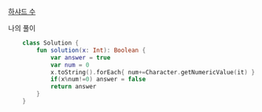[하샤드 수](https://programmers.co.kr/learn/courses/30/lessons/12947)

나의 풀이
```kotlin
    class Solution {
        fun solution(x: Int): Boolean {
            var answer = true
            var num = 0
            x.toString().forEach{ num+=Character.getNumericValue(it) }
            if(x%num!=0) answer = false
            return answer
        }
    }
```